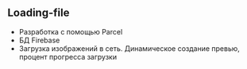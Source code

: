 ## Loading-file

- Разработка с помощью Parcel
- БД Firebase
- Загрузка изображений в сеть. Динамическое создание превью, процент прогресса загрузки
